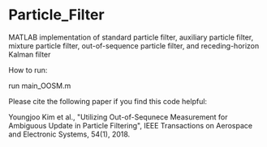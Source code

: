 # Particle_Filter
MATLAB implementation of standard particle filter, auxiliary particle filter, mixture particle filter, out-of-sequence particle filter, and receding-horizon Kalman filter

How to run:

run main_OOSM.m


Please cite the following paper if you find this code helpful:

Youngjoo Kim et al., "Utilizing Out-of-Sequnece Measurement for Ambiguous Update in Particle Filtering", IEEE Transactions on Aerospace and Electronic Systems, 54(1), 2018.
